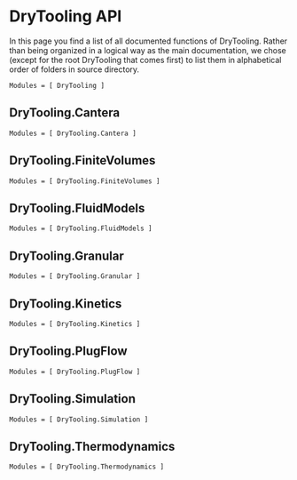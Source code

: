 # DryTooling API

In this page you find a list of all documented functions of DryTooling. Rather than being organized in a logical way as the main documentation, we chose (except for the root DryTooling that comes first) to list them in alphabetical order of folders in source directory.

```@index
Modules = [ DryTooling ]
```

## DryTooling.Cantera

```@index
Modules = [ DryTooling.Cantera ]
```

## DryTooling.FiniteVolumes

```@index
Modules = [ DryTooling.FiniteVolumes ]
```

## DryTooling.FluidModels

```@index
Modules = [ DryTooling.FluidModels ]
```

## DryTooling.Granular

```@index
Modules = [ DryTooling.Granular ]
```

## DryTooling.Kinetics

```@index
Modules = [ DryTooling.Kinetics ]
```

## DryTooling.PlugFlow

```@index
Modules = [ DryTooling.PlugFlow ]
```

## DryTooling.Simulation

```@index
Modules = [ DryTooling.Simulation ]
```

## DryTooling.Thermodynamics

```@index
Modules = [ DryTooling.Thermodynamics ]
```
